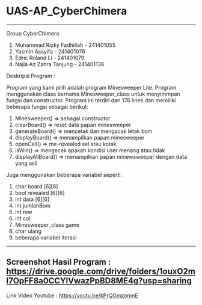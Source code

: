 # UAS-AP_CyberChimera
---
Group CyberChimera
1. Muhammad Rizky Fadhillah - 241401055
2. Yasmin Assyifa - 241401076
3. Edric Roland Li - 241401079
4. Najla Az Zahra Tanjung - 241401136

Deskripsi Program :

Program yang kami pilih adalah program Minesweeper Lite. Program menggunakan class bernama Minesweeper_class untuk menyimmpan fungsi dan constructor. Program ini terdiri dari 176 lines dan memiliki beberapa fungsi sebagai berikut:
1. Minesweeper() => sebagai constructor
2. clearBoard() => reset data papan minesweeper
3. generateBoard() => mencetak dan mengacak letak bom
4. displayBoard() => menampilkan papan minesweeper
5. openCell() => me-revealed sel atau kotak
6. isWin() => mengecek apakah kondisi user menang atau tidak
7. displayAllBoard() => menampilkan papan minewsweeper dengan data yang asli

Juga menggunakan beberapa variabel seperti:
1. char board [6][6]
2. bool revealed [6][6]
3. int data [6][6]
4. int jumlahBom
5. int row
6. int col
7. Minesweeper_class game
8. char ulang
9. beberapa variabel iterasi
---
Screenshot Hasil Program : https://drive.google.com/drive/folders/1ouxO2mI7OpFF8a0CCYlVwazPpBD8ME4g?usp=sharing
---
Link Video Youtube : https://youtu.be/kPrQGmzonmE
